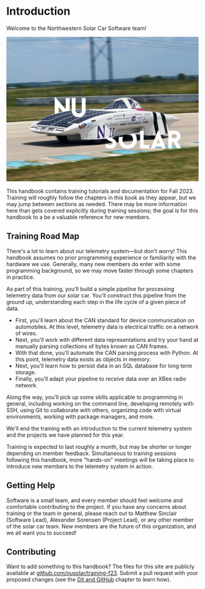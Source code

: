 # Introduction

Welcome to the Northwestern Solar Car Software team!

![NU Solar](images/NU-SOLAR.jpeg)

This handbook contains training tutorials and documentation for Fall 2023.
Training will roughly follow the chapters in this book as they appear, but
we may jump between sections as needed. There may be more information here
than gets covered explicitly during training sessions; the goal is for this
handbook to a be a valuable reference for new members.

## Training Road Map

There's a lot to learn about our telemetry system—but don't worry! This
handbook assumes no prior programming experience or familiarity with the
hardware we use. Generally, many new members do enter with some programming
background, so we may move faster through some chapters in practice.

As part of this training, you'll build a simple pipeline for processing
telemetry data from our solar car. You'll construct this pipeline from the
ground up, understanding each step in the life cycle of a given piece of data.

* First, you'll learn about the CAN standard for device communication on
automobiles. At this level, telemetry data is electrical traffic on a network
of wires.
* Next, you'll work with different data representations and try your hand
at manually parsing collections of bytes known as CAN frames.
* With that done, you'll automate the CAN parsing process with Python. At
this point, telemetry data exists as objects in memory.
* Next, you'll learn how to persist data in an SQL database for long term
storage.
* Finally, you'll adapt your pipeline to receive data over an XBee radio
network.

Along the way, you'll pick up some skills applicable to programming in general,
including working on the command line, developing remotely with SSH, using
Git to collaborate with others, organizing code with virtual environments,
working with package managers, and more. 

We'll end the training with an introduction to the current telemetry system
and the projects we have planned for this year.

Training is expected to last roughly a month, but may be shorter or longer
depending on member feedback. Simultaneous to training sessions following
this handbook, more "hands-on" meetings will be taking place to introduce
new members to the telemetry system in action.

## Getting Help

Software is a small team, and every member should feel welcome and comfortable
contributing to the project. If you have any concerns about training or the team
in general, please reach out to Matthew Sinclair (Software Lead), Alexander
Sorensen (Project Lead), or any other member of the solar car team. New members
are the future of this organization, and we all want you to succeed!

## Contributing

Want to add something to this handbook? The files for this site are publicly
available at
[github.com/nusolar/training-f23](https://github.com/nusolar/training-f23).
Submit a pull request with your proposed changes (see the
[Git and GitHub](tools/git.md) chapter to learn how).


